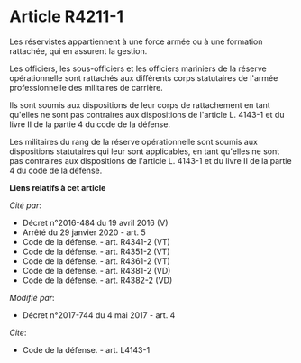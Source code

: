 # Article R4211-1

Les réservistes appartiennent à une force armée ou à une formation rattachée, qui en assurent la gestion.

Les officiers, les sous-officiers et les officiers mariniers de la réserve opérationnelle sont rattachés aux différents corps
statutaires de l'armée professionnelle des militaires de carrière.

Ils sont soumis aux dispositions de leur corps de rattachement en tant qu'elles ne sont pas contraires aux dispositions de
l'article L. 4143-1 et du livre II de la partie 4 du code de la défense.

Les militaires du rang de la réserve opérationnelle sont soumis aux dispositions statutaires qui leur sont applicables, en
tant qu'elles ne sont pas contraires aux dispositions de l'article L. 4143-1 et du livre II de la partie 4 du code de la
défense.

**Liens relatifs à cet article**

_Cité par_:

  - Décret n°2016-484 du 19 avril 2016 (V)
  - Arrêté du 29 janvier 2020 - art. 5
  - Code de la défense. - art. R4341-2 (VT)
  - Code de la défense. - art. R4351-2 (VT)
  - Code de la défense. - art. R4361-2 (VT)
  - Code de la défense. - art. R4381-2 (VD)
  - Code de la défense. - art. R4382-2 (VD)

_Modifié par_:

  - Décret n°2017-744 du 4 mai 2017 - art. 4

_Cite_:

  - Code de la défense. - art. L4143-1
